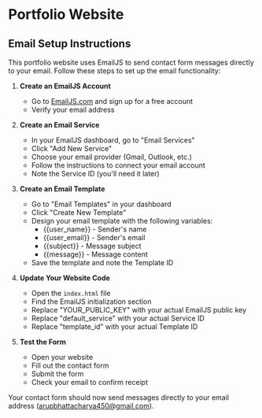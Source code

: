 # Portfolio Website

## Email Setup Instructions

This portfolio website uses EmailJS to send contact form messages directly to your email. Follow these steps to set up the email functionality:

1. **Create an EmailJS Account**
   - Go to [EmailJS.com](https://www.emailjs.com/) and sign up for a free account
   - Verify your email address

2. **Create an Email Service**
   - In your EmailJS dashboard, go to "Email Services"
   - Click "Add New Service"
   - Choose your email provider (Gmail, Outlook, etc.)
   - Follow the instructions to connect your email account
   - Note the Service ID (you'll need it later)

3. **Create an Email Template**
   - Go to "Email Templates" in your dashboard
   - Click "Create New Template"
   - Design your email template with the following variables:
     - {{user_name}} - Sender's name
     - {{user_email}} - Sender's email
     - {{subject}} - Message subject
     - {{message}} - Message content
   - Save the template and note the Template ID

4. **Update Your Website Code**
   - Open the `index.html` file
   - Find the EmailJS initialization section
   - Replace "YOUR_PUBLIC_KEY" with your actual EmailJS public key
   - Replace "default_service" with your actual Service ID
   - Replace "template_id" with your actual Template ID

5. **Test the Form**
   - Open your website
   - Fill out the contact form
   - Submit the form
   - Check your email to confirm receipt

Your contact form should now send messages directly to your email address (arupbhattacharya450@gmail.com).
